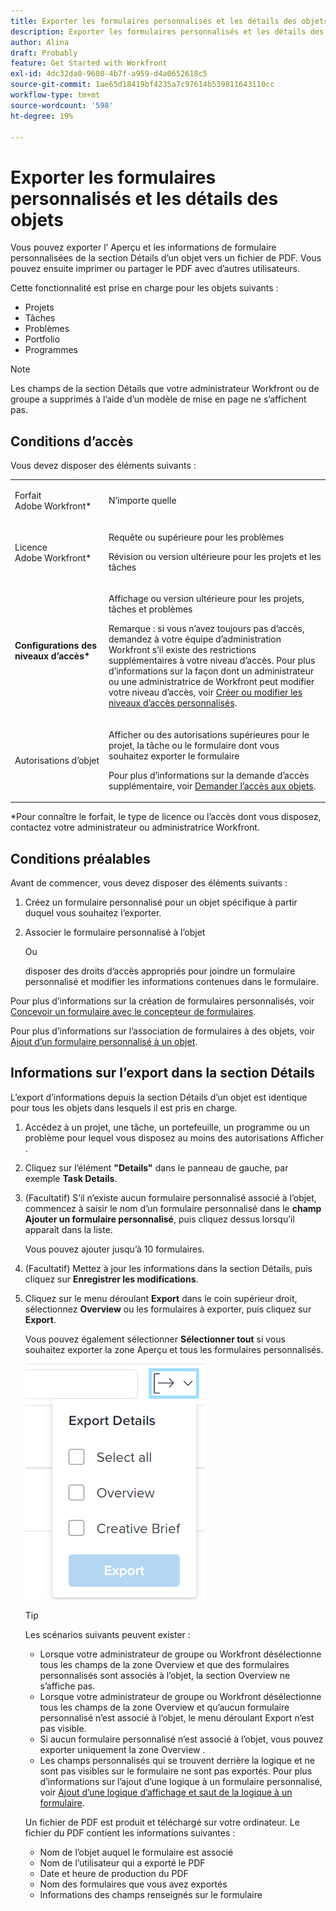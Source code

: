 ```yaml
---
title: Exporter les formulaires personnalisés et les détails des objets
description: Exporter les formulaires personnalisés et les détails des objets
author: Alina
draft: Probably
feature: Get Started with Workfront
exl-id: 4dc32da0-9680-4b7f-a959-d4a0652618c5
source-git-commit: 1ae65d18419bf4235a7c97614b539811643110cc
workflow-type: tm+mt
source-wordcount: '598'
ht-degree: 19%

---
```


# Exporter les formulaires personnalisés et les détails des objets

Vous pouvez exporter l’ Aperçu et les informations de formulaire personnalisées de la section Détails d’un objet vers un fichier de PDF. Vous pouvez ensuite imprimer ou partager le PDF avec d’autres utilisateurs.

Cette fonctionnalité est prise en charge pour les objets suivants :

* Projets
* Tâches
* Problèmes
* Portfolio
* Programmes

<!--
* Billing records</p> <p>After you open a billing record on a project, you can use the Details area to attach a custom form to the record and fill it out. You can also export billing record information from the Details area.</p> </li>
  -->

>[!NOTE]
>
>Les champs de la section Détails que votre administrateur Workfront ou de groupe a supprimés à l’aide d’un modèle de mise en page ne s’affichent pas.

## Conditions d’accès

Vous devez disposer des éléments suivants :

<table style="table-layout:auto"> 
 <col> 
 <col> 
 <tbody> 
  <tr> 
   <td role="rowheader"> <p>Forfait Adobe Workfront*</p> </td> 
   <td>N’importe quelle</td> 
  </tr> 
  <tr> 
   <td role="rowheader"> <p>Licence Adobe Workfront*</p> </td> 
   <td> <p>Requête ou supérieure pour les problèmes</p> <p>Révision ou version ultérieure pour les projets et les tâches</p> </td> 
  </tr> 
  <tr data-mc-conditions=""> 
   <td role="rowheader"><strong>Configurations des niveaux d’accès*</strong> </td> 
   <td> <p>Affichage ou version ultérieure pour les projets, tâches et problèmes</p> <p>Remarque : si vous n’avez toujours pas d’accès, demandez à votre équipe d’administration Workfront s’il existe des restrictions supplémentaires à votre niveau d’accès. Pour plus d’informations sur la façon dont un administrateur ou une administratrice de Workfront peut modifier votre niveau d’accès, voir <a href="../../administration-and-setup/add-users/configure-and-grant-access/create-modify-access-levels.md" class="MCXref xref">Créer ou modifier les niveaux d’accès personnalisés</a>.</p> </td> 
  </tr> 
  <tr data-mc-conditions=""> 
   <td role="rowheader"> <p>Autorisations d’objet</p> </td> 
   <td> <p>Afficher ou des autorisations supérieures pour le projet, la tâche ou le formulaire dont vous souhaitez exporter le formulaire</p> <p>Pour plus d’informations sur la demande d’accès supplémentaire, voir <a href="../../workfront-basics/grant-and-request-access-to-objects/request-access.md" class="MCXref xref">Demander l’accès aux objets</a>.</p> </td> 
  </tr> 
 </tbody> 
</table>

&#42;Pour connaître le forfait, le type de licence ou l’accès dont vous disposez, contactez votre administrateur ou administratrice Workfront.

## Conditions préalables

Avant de commencer, vous devez disposer des éléments suivants :

1. Créez un formulaire personnalisé pour un objet spécifique à partir duquel vous souhaitez l’exporter.
1. Associer le formulaire personnalisé à l’objet

   Ou

   disposer des droits d’accès appropriés pour joindre un formulaire personnalisé et modifier les informations contenues dans le formulaire.

Pour plus d’informations sur la création de formulaires personnalisés, voir [Concevoir un formulaire avec le concepteur de formulaires](/help/quicksilver/administration-and-setup/customize-workfront/create-manage-custom-forms/form-designer/design-a-form/design-a-form.md).

Pour plus d’informations sur l’association de formulaires à des objets, voir [Ajout d’un formulaire personnalisé à un objet](../../workfront-basics/work-with-custom-forms/add-a-custom-form-to-an-object.md).

## Informations sur l’export dans la section Détails

L’export d’informations depuis la section Détails d’un objet est identique pour tous les objets dans lesquels il est pris en charge.

1. Accédez à un projet, une tâche, un portefeuille, un programme ou un problème pour lequel vous disposez au moins des autorisations Afficher .
1. Cliquez sur l’élément **&quot;Details&quot;** dans le panneau de gauche, par exemple **Task Details**.
1. (Facultatif) S’il n’existe aucun formulaire personnalisé associé à l’objet, commencez à saisir le nom d’un formulaire personnalisé dans le **champ Ajouter un formulaire personnalisé**, puis cliquez dessus lorsqu’il apparaît dans la liste.

   Vous pouvez ajouter jusqu’à 10 formulaires.

1. (Facultatif) Mettez à jour les informations dans la section Détails, puis cliquez sur **Enregistrer les modifications**.
1. Cliquez sur le menu déroulant **Export** dans le coin supérieur droit, sélectionnez **Overview** ou les formulaires à exporter, puis cliquez sur **Export**.

   Vous pouvez également sélectionner **Sélectionner tout** si vous souhaitez exporter la zone Aperçu et tous les formulaires personnalisés.

   ![](assets/export-custom-form-button-menu.png)

   >[!TIP]
   >
   >Les scénarios suivants peuvent exister :
   >
   >   
   >   
   >   * Lorsque votre administrateur de groupe ou Workfront désélectionne tous les champs de la zone Overview et que des formulaires personnalisés sont associés à l’objet, la section Overview ne s’affiche pas.
   >   * Lorsque votre administrateur de groupe ou Workfront désélectionne tous les champs de la zone Overview et qu’aucun formulaire personnalisé n’est associé à l’objet, le menu déroulant Export n’est pas visible.
   >   * Si aucun formulaire personnalisé n’est associé à l’objet, vous pouvez exporter uniquement la zone Overview .
   >   * Les champs personnalisés qui se trouvent derrière la logique et ne sont pas visibles sur le formulaire ne sont pas exportés. Pour plus d’informations sur l’ajout d’une logique à un formulaire personnalisé, voir [Ajout d’une logique d’affichage et saut de la logique à un formulaire](/help/quicksilver/administration-and-setup/customize-workfront/create-manage-custom-forms/form-designer/design-a-form/display-skip-logic-form-designer.md).
   >   
   >

   Un fichier de PDF est produit et téléchargé sur votre ordinateur. Le fichier du PDF contient les informations suivantes :

   * Nom de l’objet auquel le formulaire est associé
   * Nom de l’utilisateur qui a exporté le PDF
   * Date et heure de production du PDF
   * Nom des formulaires que vous avez exportés
   * Informations des champs renseignés sur le formulaire
